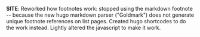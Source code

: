 ﻿---
date: "2020-12-07 22:30:31"
---
**SITE**: Reworked how footnotes work: stopped using the markdown footnote -- because the new hugo markdown parser ("Goldmark") does not generate unique footnote references on list pages. Created hugo shortcodes to do the work instead. Lightly altered the javascript to make it work.